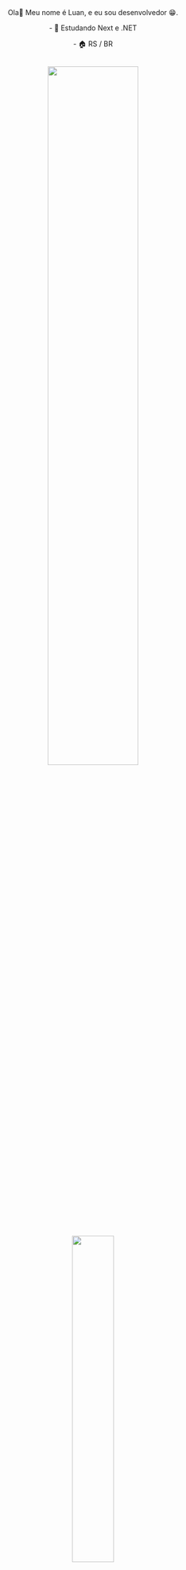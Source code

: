 <p style="padding-top: 10px;" align="center">Ola👋 Meu nome é Luan, e eu sou desenvolvedor 😁.</p>
<p  align="center">- 🤖 Estudando Next e .NET</p>
<p  align="center">- 🏠 RS / BR</p>&nbsp;

<div align=center style="margin-bottom:20px;">
<img width=60% align="center"  src="https://github-readme-streak-stats.herokuapp.com?user=Luan053&theme=radical&mode=weekly" />

<img width=41% style="margin-top:10px;" src="https://github-readme-stats.vercel.app/api/top-langs/?username=Luan053&layout=compact&langs_count=6&theme=radical"/>
</div>

 &nbsp;
 &nbsp;


## My Skills

<img width=50% img src="https://github.com/Jean-Jr7/Jean-Jr7/assets/147209318/3d30f32e-4f03-466c-beb0-ddc9d8cd19a8" min-width="400px" max-width="400" width="400px" align="right" alt="Computador iuriCode">


#### 👨‍💻 Main Stack:

![JavaScript](https://img.shields.io/badge/javascript-%23ED8B00.svg?style=for-the-badge&logo=javascript&logoColor=white)&nbsp;
![Csharp](https://img.shields.io/badge/C%23-239120?style=for-the-badge&logo=c-sharp&logoColor=white)&nbsp;
![Git](https://img.shields.io/badge/Docker-0078D4?style=for-the-badge&logo=docker&logoColor=white)&nbsp;

#### 🦾 Frameworks / Libs:

![Next.Js](https://img.shields.io/badge/nextjs-F2F4F9?style=for-the-badge&logo=next.js&logoColor=black)
![.Net](https://img.shields.io/badge/asp.net/blazor-5C2D91?style=for-the-badge&logo=.net&logoColor=white)





#### ☁ Cloud:
![AZURE](https://img.shields.io/badge/Azure-0055FF?style=for-the-badge&logo=azuredevops&logoColor=white)




#### 🗄️ Databases:

![Postgre](https://img.shields.io/badge/postgre-F80000?style=for-the-badge&logo=postgresql&logoColor=white)
![MySQL](https://img.shields.io/badge/MySQL-%2300f.svg?style=for-the-badge&logo=mysql&logoColor=white)





&nbsp;
&nbsp;

## 📱 Contacts:

<div> 
<a href="https://www.instagram.com/luan.sln" target="_blank"><img src="https://img.shields.io/badge/-Instagram-%23E4405F?style=for-the-badge&logo=instagram&logoColor=white">
</a>
<a href = "mailto:luanrschulzz@gmail.com"> <img src="https://img.shields.io/badge/-Gmail-%23333?style=for-the-badge&logo=gmail&logoColor=white" target="_blank"></a>
<a href="https://www.linkedin.com/in/luanrs-/" target="_blank"><img src="https://img.shields.io/badge/-LinkedIn-%230077B5?style=for-the-badge&logo=linkedin&logoColor=white"  target="_blank"></a> 


<img width=100% img src = "https://capsule-render.vercel.app/api?type=waving&color=00FFFF&height=125&section=footer">
